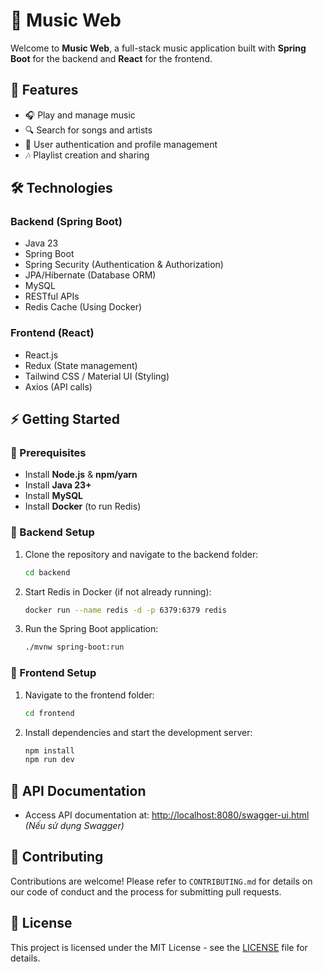 # 🎵 Music Web  

Welcome to **Music Web**, a full-stack music application built with **Spring Boot** for the backend and **React** for the frontend.  

## 🚀 Features  

- 🎧 Play and manage music  
- 🔍 Search for songs and artists  
- 📝 User authentication and profile management  
- 🎶 Playlist creation and sharing  

## 🛠️ Technologies  

### Backend (Spring Boot)  
- Java 23  
- Spring Boot  
- Spring Security (Authentication & Authorization)  
- JPA/Hibernate (Database ORM)  
- MySQL  
- RESTful APIs  
- Redis Cache (Using Docker)

### Frontend (React)  
- React.js  
- Redux (State management)  
- Tailwind CSS / Material UI (Styling)  
- Axios (API calls)  

## ⚡ Getting Started  

### 🔹 Prerequisites  
- Install **Node.js** & **npm/yarn**  
- Install **Java 23+**  
- Install **MySQL**  
- Install **Docker** (to run Redis)

### 🔹 Backend Setup  

1. Clone the repository and navigate to the backend folder:  
   ```sh
   cd backend
   ```
2. Start Redis in Docker (if not already running):  
   ```sh
   docker run --name redis -d -p 6379:6379 redis
   ```
3. Run the Spring Boot application:  
   ```sh
   ./mvnw spring-boot:run
   ```

### 🔹 Frontend Setup  

1. Navigate to the frontend folder:  
   ```sh
   cd frontend
   ```
2. Install dependencies and start the development server:  
   ```sh
   npm install
   npm run dev
   ```

## 📖 API Documentation  
- Access API documentation at: [http://localhost:8080/swagger-ui.html](http://localhost:8080/swagger-ui.html) *(Nếu sử dụng Swagger)*

## 🤝 Contributing  
Contributions are welcome! Please refer to `CONTRIBUTING.md` for details on our code of conduct and the process for submitting pull requests.

## 📄 License  
This project is licensed under the MIT License - see the [LICENSE](LICENSE) file for details.